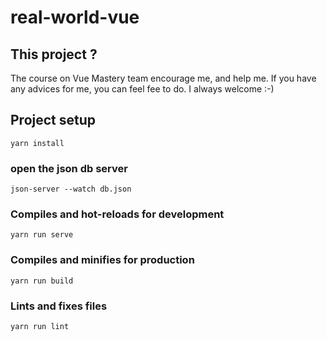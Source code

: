 # real-world-vue

## This project ?

The course on Vue Mastery team encourage me, and help me.
If you have any advices for me, you can feel fee to do. I always welcome :-)

## Project setup

```
yarn install
```

### open the json db server

```
json-server --watch db.json
```

### Compiles and hot-reloads for development

```
yarn run serve
```

### Compiles and minifies for production

```
yarn run build
```

### Lints and fixes files

```
yarn run lint
```

